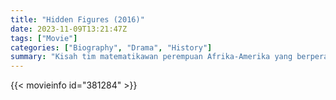 ```yaml
---
title: "Hidden Figures (2016)"
date: 2023-11-09T13:21:47Z
tags: ["Movie"]
categories: ["Biography", "Drama", "History"]
summary: "Kisah tim matematikawan perempuan Afrika-Amerika yang berperan penting di NASA selama tahun-tahun awal program luar angkasa AS."
---
```


<mux-player stream-type="on-demand"
src="https://kp3d-my.sharepoint.com/personal/ryoo_kp3d_onmicrosoft_com/_layouts/15/download.aspx?share=EfUoNJN8DBtFmtDMMuTkKeQB3NHhuJoWRvdgBvx7Je2keQ" prefer-playback="mse" controls>

</mux-player>


{{< movieinfo id="381284" >}}

<script src="https://cdn.jsdelivr.net/npm/@mux/mux-player"></script>

 <script type="application/ld+json ">
{
"@context": "https://schema.org/",
"@type": "VideoObject",
"contentUrl": "https://stream.mux.com/Kdfdm01qQb6ODcVEz7DhPSyqw4UxwkRRdetJo006Ibor8.m3u8",
"name": "Hidden Figures (2016)",
"thumbnailUrl": "https://www.themoviedb.org/t/p/original/sNo3N7wTmdtEP7oAWxHe0mJNGJW.jpg?width=314&fit_mode=preserve&time=25",
"uploadDate": "2023-11-09T13:21:47Z",
}

</script>